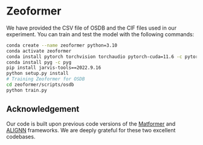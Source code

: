 # Zeoformer

We have provided the CSV file of OSDB and the CIF files used in our experiment.
You can train and test the model with the following commands:

```bash
conda create --name zeoformer python=3.10
conda activate zeoformer
conda install pytorch torchvision torchaudio pytorch-cuda=11.6 -c pytorch -c nvidia
conda install pyg -c pyg
pip install jarvis-tools==2022.9.16
python setup.py install
# Training Zeoformer for OSDB
cd zeoformer/scripts/osdb
python train.py
```

## Acknowledgement
Our code is built upon previous code versions of the [Matformer](https://github.com/YKQ98/Matformer?tab=readme-ov-file) and [ALIGNN](https://github.com/usnistgov/alignn) frameworks. We are deeply grateful for these two excellent codebases.
